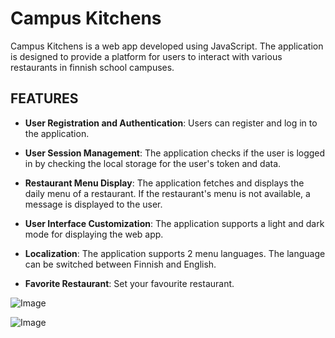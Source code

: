 # Campus Kitchens

Campus Kitchens is a web app developed using JavaScript. The application is designed to provide a platform for users to interact with various restaurants in finnish school campuses.

## FEATURES

- **User Registration and Authentication**: Users can register and log in to the application.

- **User Session Management**: The application checks if the user is logged in by checking the local storage for the user's token and data.

- **Restaurant Menu Display**: The application fetches and displays the daily menu of a restaurant. If the restaurant's menu is not available, a message is displayed to the user.

- **User Interface Customization**: The application supports a light and dark mode for displaying the web app.

- **Localization**: The application supports 2 menu languages. The language can be switched between Finnish and English.

- **Favorite Restaurant**: Set your favourite restaurant.

![Image](https://users.metropolia.fi/~jonnekoi/Yksil%c3%b6TehtValid/HTML.png)

![Image](https://users.metropolia.fi/~jonnekoi/Yksil%c3%b6TehtValid/css.png)
